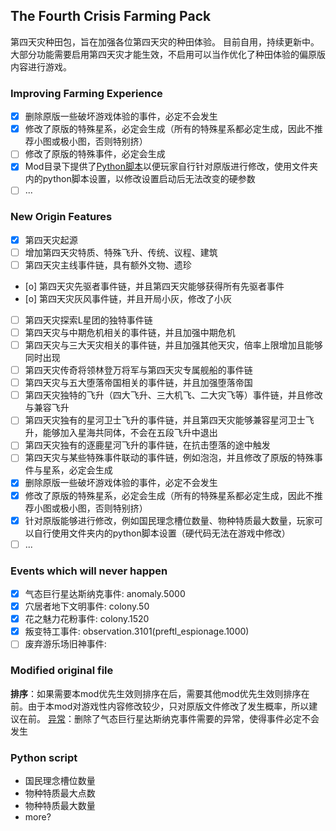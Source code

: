 ## The Fourth Crisis Farming Pack

第四天灾种田包，旨在加强各位第四天灾的种田体验。
目前自用，持续更新中。
大部分功能需要启用第四天灾才能生效，不启用可以当作优化了种田体验的偏原版内容进行游戏。

### Improving Farming Experience
- [x] 删除原版一些破坏游戏体验的事件，必定不会发生
- [x] 修改了原版的特殊星系，必定会生成（所有的特殊星系都必定生成，因此不推荐小图或极小图，否则特别挤）
- [ ] 修改了原版的特殊事件，必定会生成
- [x] Mod目录下提供了[Python脚本](main.py)以便玩家自行针对原版进行修改，使用文件夹内的python脚本设置，以修改设置启动后无法改变的硬参数
- [ ] ...

### New Origin Features
- [x] 第四天灾起源
- [ ] 增加第四天灾特质、特殊飞升、传统、议程、建筑
- [ ] 第四天灾主线事件链，具有额外文物、遗珍
- [o] 第四天灾先驱者事件链，并且第四天灾能够获得所有先驱者事件
- [o] 第四天灾灰风事件链，并且开局小灰，修改了小灰
- [ ] 第四天灾探索L星团的独特事件链
- [ ] 第四天灾与中期危机相关的事件链，并且加强中期危机
- [ ] 第四天灾与三大天灾相关的事件链，并且加强其他天灾，倍率上限增加且能够同时出现
- [ ] 第四天灾传奇将领林登万将军与第四天灾专属舰船的事件链
- [ ] 第四天灾与五大堕落帝国相关的事件链，并且加强堕落帝国
- [ ] 第四天灾独特的飞升（四大飞升、三大机飞、二大灾飞等）事件链，并且修改与兼容飞升
- [ ] 第四天灾独有的星河卫士飞升的事件链，并且第四天灾能够兼容星河卫士飞升，能够加入星海共同体，不会在五段飞升中退出
- [ ] 第四天灾独有的逐鹿星河飞升的事件链，在抗击堕落的途中触发
- [ ] 第四天灾与某些特殊事件联动的事件链，例如泡泡，并且修改了原版的特殊事件与星系，必定会生成
- [x] 删除原版一些破坏游戏体验的事件，必定不会发生
- [x] 修改了原版的特殊星系，必定会生成（所有的特殊星系都必定生成，因此不推荐小图或极小图，否则特别挤）
- [x] 针对原版能够进行修改，例如国民理念槽位数量、物种特质最大数量，玩家可以自行使用文件夹内的python脚本设置（硬代码无法在游戏中修改）
- [ ] ...

### Events which will never happen
- [x] 气态巨行星达斯纳克事件: anomaly.5000
- [x] 穴居者地下文明事件: colony.50
- [x] 花之魅力花粉事件: colony.1520
- [x] 叛变特工事件: observation.3101(preftl_espionage.1000)
- [ ] 废弃游乐场旧神事件: 
<!-- - [ ] 叛变科学家事件 -->

### Modified original file
**排序**：如果需要本mod优先生效则排序在后，需要其他mod优先生效则排序在前。由于本mod对游戏性内容修改较少，只对原版文件修改了发生概率，所以建议在前。
[异常](common\anomalies\00_anomaly_categories.txt)：删除了气态巨行星达斯纳克事件需要的异常，使得事件必定不会发生

### Python script
- 国民理念槽位数量
- 物种特质最大点数
- 物种特质最大数量
- more?

